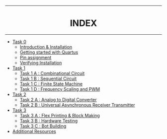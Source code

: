 <!-- <center><img src="http://mooc.e-yantra.org/img/eYantra_logo.svg" alt="e-yantra_logo" style="scale:75%;" /></center> -->

<style>
.back{
	position: fixed;
	width: 250px;
	height: 250px;
	top: 50%;
	left: 50%;
    margin-top: auto; 
    margin-left: auto; 
	opacity: 0.15;
    z-index: -1;
	}
</style>
<!-- <img src="http://mooc.e-yantra.org/img/EyantraLogoMini.png" class="back"> -->

<hr>
<center><h1> INDEX </h1></center>
<hr>



<ul>
<li><div align="justify" class="main"><a href="./md_files/task_0/Task_0.md">Task 0</a></div>
<ul>
	<li><div align="justify" class="main"><a href="./md_files/task_0/installation.mdown">Introduction & Installation</a></div></li>
	<li><div align="justify" class="main"><a href="./md_files/task_0/getting_started.mdown">Getting started with Quartus</a></div></li>
	<li><div align="justify" class="main"><a href="./md_files/task_0/pin_assignment.mdown">Pin assignment</span></div></li>
	<li><div align="justify" class="main"><a href="./md_files/task_0/verification.mdown">Verifying Installation</a></div></li>
</ul>
</li>
<li><div align="justify" class="main"><a href="./md_files/task_1/Task_1.md">Task 1</a></div>
<ul>
	<li><div align="justify" class="main"><a href="./md_files/task_1/Task_1_A.md">Task 1 A : Combinational Circuit</a></div></li>
	<li><div align="justify" class="main"><a href="./md_files/task_1/Task_1_B.md">Task 1 B : Sequential Circuit</a></div></li>
	<li><div align="justify" class="main"><a href="./md_files/task_1/Task_1_C.md">Task 1 C : Finite State Machine</span></div></li>
	<li><div align="justify" class="main"><a href="./md_files/task_1/Task_1_D.md">Task 1 D : Frequency Scaling and PWM</a></div></li>
</ul>
</li>
<li><div align="justify" class="main"><a href="./md_files/task_2/Task_2.mdown">Task 2</a></div>
<ul>
	<li><div align="justify" class="main"><a href="./md_files/task_2/Task_2_A.mdown">Task 2 A : Analog to Digital Converter</a></div></li>
	<li><div align="justify" class="main"><a href="./md_files/task_2/Task_2_B.mdown">Task 2 B : Universal Asynchronous Receiver Transmitter</a></div></li>
</ul>
</li>
<li><div align="justify" class="main"><a href="./md_files/task_3/Task_3.md">Task 3</a></div>
<ul>
	<li><div align="justify" class="main"><a href="./md_files/task_3/Flex_instructions.mdown">Task 3 A : Flex Printing & Block Making</a></div></li>
	<li><div align="justify" class="main"><a href="./md_files/task_3/hardware_test.mdown">Task 3 B : Hardware Testing</a></div></li>
	<li><div align="justify" class="main"><a href="./md_files/task_3/bot_building.mdown">Task 3 C : Bot Building</a></div></li>
</ul>
</li>
<li><div align="justify" class="main"><a href="./md_files/additional_resources/add_ons.md">Additional Resources</a></div></li>
</ul>